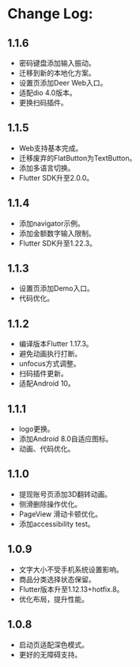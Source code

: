 # Change Log:

## 1.1.6

* 密码键盘添加输入振动。
* 迁移到新的本地化方案。
* 设置页添加Deer Web入口。
* 适配dio 4.0版本。
* 更换扫码插件。

## 1.1.5

* Web支持基本完成。
* 迁移废弃的FlatButton为TextButton。
* 添加多语言切换。
* Flutter SDK升至2.0.0。

## 1.1.4

* 添加navigator示例。
* 添加金额数字输入限制。
* Flutter SDK升至1.22.3。

## 1.1.3

* 设置页添加Demo入口。
* 代码优化。

## 1.1.2

* 编译版本Flutter 1.17.3。
* 避免动画执行打断。
* unfocus方式调整。
* 扫码插件更新。
* 适配Android 10。

## 1.1.1

* logo更换。
* 添加Android 8.0自适应图标。
* 动画、代码优化。

## 1.1.0

* 提现账号页添加3D翻转动画。
* 侧滑删除操作优化。
* PageView 滑动卡顿优化。
* 添加accessibility test。

## 1.0.9

* 文字大小不受手机系统设置影响。
* 商品分类选择状态保留。
* Flutter版本升至1.12.13+hotfix.8。
* 优化布局，提升性能。

## 1.0.8

* 启动页适配深色模式。
* 更好的无障碍支持。


